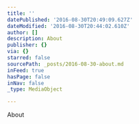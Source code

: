 ```yaml
---
title: ''
datePublished: '2016-08-30T20:49:09.627Z'
dateModified: '2016-08-30T20:44:02.610Z'
author: []
description: About
publisher: {}
via: {}
starred: false
sourcePath: _posts/2016-08-30-about.md
inFeed: true
hasPage: false
inNav: false
_type: MediaObject

---
```

About